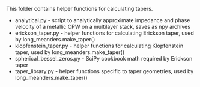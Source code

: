 This folder contains helper functions for calculating tapers.

* analytical.py - script to analytically approximate impedance and 
phase velocity of a metallic CPW on a multilayer stack, saves as
npy archives
* erickson_taper.py - helper functions for calculating Erickson taper, 
used by long_meanders.make_taper()
* klopfenstein_taper.py - helper functions for calculating Klopfenstein
taper, used by long_meanders.make_taper()
* spherical_bessel_zeros.py - SciPy cookbook math required by Erickson taper
* taper_library.py - helper functions specific to taper geometries,
used by long_meanders.make_taper()